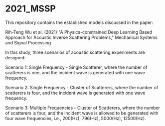 # 2021_MSSP
This repository contains the established models discussed in the paper: 

Rih-Teng Wu et al. (2021) "A Physics-constrained Deep Learning Based Approach for Acoustic Inverse Scattering Problems," Mechanical Systems and Signal Processing

In this study, three scenarios of acoustic scattering experiments are designed:

Scenario 1: Single Frequency - Single Scatterer, where the number of scatterers is one, and the incident wave is generated with one wave frequency.

Scenario 2: Single Frequency - Cluster of Scatterers, where the number of scatterers is four, and the incident wave is generated with one wave frequency.

Scenario 3: Multiple Frequencies - Cluster of Scatterers, where the number of scatterers is four, and the incident wave is allowed to be generated with four wave frequencies, i.e., 200(Hz), 796(Hz), 5000(Hz), 12500(Hz).
